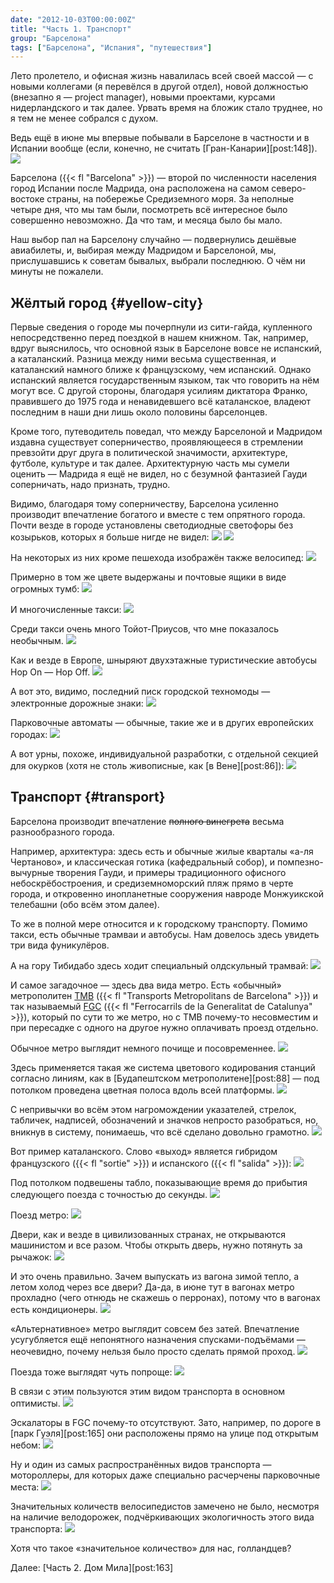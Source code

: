 ```yaml
---
date: "2012-10-03T00:00:00Z"
title: "Часть 1. Транспорт"
group: "Барселона"
tags: ["Барселона", "Испания", "путешествия"]
---
```


Лето пролетело, и офисная жизнь навалилась всей своей массой — с новыми коллегами (я перевёлся в другой отдел), новой должностью (внезапно я — project manager), новыми проектами, курсами нидерландского и так далее. Урвать время на бложик стало труднее, но я тем не менее собрался с духом.

Ведь ещё в июне мы впервые побывали в Барселоне в частности и в Испании вообще (если, конечно, не считать [Гран-Канарии][post:148]).
![](img:2.bp.blogspot.com/-eD5rhMo9hyo/UASASiBTSiI/AAAAAAAATq8/0hIuc3NvJRg/s1600/dsc02887.picasaweb.jpg:a)

<!--more-->

Барселона ({{< fl "Barcelona" >}}) — второй по численности населения город Испании после Мадрида, она расположена на самом северо-востоке страны, на побережье Средиземного моря. За неполные четыре дня, что мы там были, посмотреть всё интересное было совершенно невозможно. Да что там, и месяца было бы мало.

Наш выбор пал на Барселону случайно — подвернулись дешёвые авиабилеты, и, выбирая между Мадридом и Барселоной, мы, прислушавшись к советам бывалых, выбрали последнюю. О чём ни минуты не пожалели.

## Жёлтый город {#yellow-city}

Первые сведения о городе мы почерпнули из сити-гайда, купленного непосредственно перед поездкой в нашем книжном. Так, например, вдруг выяснилось, что основной язык в Барселоне вовсе не испанский, а каталанский. Разница между ними весьма существенная, и каталанский намного ближе к французскому, чем испанский. Однако испанский является государственным языком, так что говорить на нём могут все. С другой стороны, благодаря усилиям диктатора Франко, правившего до 1975 года и ненавидевшего всё каталанское, владеют последним в наши дни лишь около половины барселонцев.

Кроме того, путеводитель поведал, что между Барселоной и Мадридом издавна существует соперничество, проявляющееся в стремлении превзойти друг друга в политической значимости, архитектуре, футболе, культуре и так далее. Архитектурную часть мы сумели оценить — Мадрида я ещё не видел, но с безумной фантазией Гауди соперничать, надо признать, трудно.

Видимо, благодаря тому соперничеству, Барселона усиленно производит впечатление богатого и вместе с тем опрятного города. Почти везде в городе установлены светодиодные светофоры без козырьков, которых я больше нигде не видел:
![](img:3.bp.blogspot.com/-ksBdijfCiJ4/UASAaoKbrdI/AAAAAAAATrs/gGvbDkxuDJk/s1600/dsc02902.picasaweb.jpg:a)
![](img:3.bp.blogspot.com/-GN_7m7fm-RQ/UASAZKoCgZI/AAAAAAAATrk/TBIQG2vixeQ/s1600/dsc02900.picasaweb.jpg:a)

На некоторых из них кроме пешехода изображён также велосипед:
![](img:3.bp.blogspot.com/-VBEmx2JmrkQ/UASAenlWVwI/AAAAAAAATsE/o2v4p3fAr7o/s1600/dsc02908.picasaweb.jpg:a)

Примерно в том же цвете выдержаны и почтовые ящики в виде огромных тумб:
![](img:3.bp.blogspot.com/-ez49zOolils/UASAWuI014I/AAAAAAAATrU/LoQy_JjbUjA/s1600/dsc02892.picasaweb.jpg:a)

И многочисленные такси:
![](img:2.bp.blogspot.com/-RBPSqOAYOIk/UASCBQvge0I/AAAAAAAAT1c/vq6PsZpbIhA/s1600/dsc03057.picasaweb.jpg:a)

Среди такси очень много Тойот-Приусов, что мне показалось необычным.
![](img:3.bp.blogspot.com/-nr1scsHYui4/UASBrfdtNQI/AAAAAAAATzY/HTnVkcXQPr4/s1600/dsc03028.picasaweb.jpg:a)

Как и везде в Европе, шныряют двухэтажные туристические автобусы Hop On — Hop Off.
![](img:2.bp.blogspot.com/-XEvOCs6Tlzw/UASB-iV8zOI/AAAAAAAAT1M/l60MgE1wHIE/s1600/dsc03053.picasaweb.jpg:a)

А вот это, видимо, последний писк городской техномоды — электронные дорожные знаки:
![](img:3.bp.blogspot.com/-7Szy2oMh3h4/UASH289cQII/AAAAAAAAUYw/8adK_dJ70j4/s1600/dsc03712.picasaweb.jpg:a)

Парковочные автоматы — обычные, такие же и в других европейских городах:
![](img:2.bp.blogspot.com/-RykxyJEKJWY/UASEWEyV-oI/AAAAAAAAUDc/Y7iBmwbYVw8/s1600/dsc03356.picasaweb.jpg:a)

А вот урны, похоже, индивидуальной разработки, с отдельной секцией для окурков (хотя не столь живописные, как [в Вене][post:86]):
![](img:4.bp.blogspot.com/-LR6kJRml-QM/UASEaD2O6AI/AAAAAAAAUD0/3AR3UMJNLFI/s1600/dsc03359.picasaweb.jpg:a)

## Транспорт {#transport}

Барселона производит впечатление ~~полного винегрета~~ весьма разнообразного города.

Например, архитектура: здесь есть и обычные жилые кварталы «а-ля Чертаново», и классическая готика (кафедральный собор), и помпезно-вычурные творения Гауди, и примеры традиционного офисного небоскрёбостроения, и средиземноморский пляж прямо в черте города, и откровенно инопланетные сооружения навроде Монжуикской телебашни (обо всём этом далее).

То же в полной мере относится и к городскому транспорту. Помимо такси, есть обычные трамваи и автобусы. Нам довелось здесь увидеть три вида фуникулёров.

А на гору Тибидабо здесь ходит специальный олдскульный трамвай:
![](img:4.bp.blogspot.com/-6rAUNFHp86E/UASHKgEkA4I/AAAAAAAAUUw/ZNs64Ge6vLQ/s1600/dsc03660.picasaweb.jpg:a)

И самое загадочное — здесь два вида метро. Есть «обычный» метрополитен [TMB](http://www.tmb.cat/) ({{< fl "Transports Metropolitans de Barcelona" >}}) и так называемый [FGC](http://www.fgc.net/) ({{< fl "Ferrocarrils de la Generalitat de Catalunya" >}}), который по сути то же метро, но с TMB почему-то несовместим и при пересадке с одного на другое нужно оплачивать проезд отдельно.

Обычное метро выглядит немного почище и посовременнее.
![](img:3.bp.blogspot.com/-X6sxn5qph9g/UASFjSkH_1I/AAAAAAAAUKs/6NJHSsZieOo/s1600/dsc03462.picasaweb.jpg:a)

Здесь применяется такая же система цветового кодирования станций согласно линиям, как в [Будапештском метрополитене][post:88] — под потолком проведена цветная полоса вдоль всей платформы.
![](img:3.bp.blogspot.com/-LmbZRSaY8mk/UASFhUYPwyI/AAAAAAAAUKc/d4knuvCK-yU/s1600/dsc03460.picasaweb.jpg:a)

С непривычки во всём этом нагромождении указателей, стрелок, табличек, надписей, обозначений и значков непросто разобраться, но, вникнув в систему, понимаешь, что всё сделано довольно грамотно.
![](img:4.bp.blogspot.com/-KM-CVbKkTIE/UASFgBQJHnI/AAAAAAAAUKU/O2DOzRHLQIc/s1600/dsc03459.picasaweb.jpg:a)

Вот пример каталанского. Слово «выход» является гибридом французского ({{< fl "sortie" >}}) и испанского ({{< fl "salida" >}}):
![](img:4.bp.blogspot.com/-ogBCXmPZHxg/UASFe3bAsyI/AAAAAAAAUKM/wV-eBXoh9p8/s1600/dsc03457.picasaweb.jpg:a)

Под потолком подвешены табло, показывающие время до прибытия следующего поезда с точностью до секунды.
![](img:3.bp.blogspot.com/-Sq3v5Qb4Zz8/UASFiVXqVfI/AAAAAAAAUKk/HU7-GYKB-FM/s1600/dsc03461.picasaweb.jpg:a)

Поезд метро:
![](img:2.bp.blogspot.com/-mS4lnrihne8/UASFk_ahdEI/AAAAAAAAUK0/x4jxx3oCWSQ/s1600/dsc03465.picasaweb.jpg:a)

Двери, как и везде в цивилизованных странах, не открываются машинистом и все разом. Чтобы открыть дверь, нужно потянуть за рычажок:
![](img:1.bp.blogspot.com/-gBT2PENPm3c/UASFmFKUvSI/AAAAAAAAUK8/aI-UNW5kbU8/s1600/dsc03467.picasaweb.jpg:a)

И это очень правильно. Зачем выпускать из вагона зимой тепло, а летом холод через все двери? Да-да, в июне тут в вагонах метро прохладно (чего отнюдь не скажешь о перронах), потому что в вагонах есть кондиционеры.
![](img:4.bp.blogspot.com/-QjhuM6GIMr0/UASFnPEJWsI/AAAAAAAAULE/w-waY70esDw/s1600/dsc03471.picasaweb.jpg:a)

«Альтернативное» метро выглядит совсем без затей. Впечатление усугубляется ещё непонятного назначения спусками-подъёмами — неочевидно, почему нельзя было просто сделать прямой проход.
![](img:2.bp.blogspot.com/-vHXN6_BDiLE/UASHGhPxBCI/AAAAAAAAUUY/a8X434TzpJI/s1600/dsc03649.picasaweb.jpg:a)

Поезда тоже выглядят чуть попроще:
![](img:1.bp.blogspot.com/-KT0iTWuHpYE/UASHJc5DykI/AAAAAAAAUUo/UFRhy5TA0Tc/s1600/dsc03651.picasaweb.jpg:a)

В связи с этим пользуются этим видом транспорта в основном оптимисты.
![](img:2.bp.blogspot.com/-B8qeiAsD4e0/UASEK2IBUFI/AAAAAAAAUCc/zFAwR5bZV9M/s1600/dsc03348.picasaweb.jpg:a)

Эскалаторы в FGC почему-то отсутствуют. Зато, например, по дороге в [парк Гуэля][post:165] они расположены прямо на улице под открытым небом:
![](img:2.bp.blogspot.com/-1NNgPV2SY4Y/UASERcDtP5I/AAAAAAAAUDE/pSmXRDrcTlA/s1600/dsc03353.picasaweb.jpg:a)

Ну и один из самых распространённых видов транспорта — мотороллеры, для которых даже специально расчерчены парковочные места:
![](img:3.bp.blogspot.com/-GHyHjLFCR_w/UASFdPmZReI/AAAAAAAAUKE/TbXJAAFuspY/s1600/dsc03455.picasaweb.jpg:a)

Значительных количеств велосипедистов замечено не было, несмотря на наличие велодорожек, подчёркивающих экологичность этого вида транспорта:
![](img:4.bp.blogspot.com/-pqWYvJc40I0/UASGE7B1ggI/AAAAAAAAUN0/1QkJw5blHBU/s1600/dsc03502.picasaweb.jpg:a)

Хотя что такое «значительное количество» для нас, голландцев?

Далее: [Часть 2. Дом Мила][post:163]
